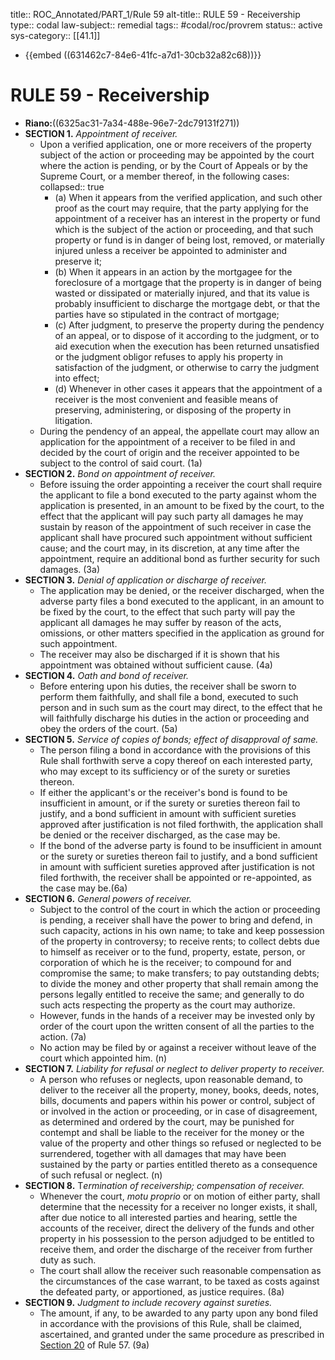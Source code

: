 title:: ROC_Annotated/PART_1/Rule 59
alt-title:: RULE 59 - Receivership
type:: codal
law-subject:: remedial
tags:: #codal/roc/provrem
status:: active
sys-category:: [[41.1]]

- {{embed ((631462c7-84e6-41fc-a7d1-30cb32a82c68))}}
# RULE 59 - Receivership
- **Riano:**((6325ac31-7a34-488e-96e7-2dc79131f271))
- **SECTION 1.** *Appointment of receiver.*
	- Upon a verified application, one or more receivers of the property subject of the action or proceeding may be appointed by the court where the action is pending, or by the Court of Appeals or by the Supreme Court, or a member thereof, in the following cases:
	  collapsed:: true
		- (a) When it appears from the verified application, and such other proof as the court may require, that the party applying for the appointment of a receiver has an interest in the property or fund which is the subject of the action or proceeding, and that such property or fund is in danger of being lost, removed, or materially injured unless a receiver be appointed to administer and preserve it;
		- (b) When it appears in an action by the mortgagee for the foreclosure of a mortgage that the property is in danger of being wasted or dissipated or materially injured, and that its value is probably insufficient to discharge the mortgage debt, or that the parties have so stipulated in the contract of mortgage;
		- (c) After judgment, to preserve the property during the pendency of an appeal, or to dispose of it according to the judgment, or to aid execution when the execution has been returned unsatisfied or the judgment obligor refuses to apply his property in satisfaction of the judgment, or otherwise to carry the judgment into effect;
		- (d) Whenever in other cases it appears that the appointment of a receiver is the most convenient and feasible means of preserving, administering, or disposing of the property in litigation.
	- During the pendency of an appeal, the appellate court may allow an application for the appointment of a receiver to be filed in and decided by the court of origin and the receiver appointed to be subject to the control of said court. (1a)
- **SECTION 2.** *Bond on appointment of receiver.*
	- Before issuing the order appointing a receiver the court shall require the applicant to file a bond executed to the party against whom the application is presented, in an amount to be fixed by the court, to the effect that the applicant will pay such party all damages he may sustain by reason of the appointment of such receiver in case the applicant shall have procured such appointment without sufficient cause; and the court may, in its discretion, at any time after the appointment, require an additional bond as further security for such damages. (3a)
- **SECTION 3.** *Denial of application or discharge of receiver.*
	- The application may be denied, or the receiver discharged, when the adverse party files a bond executed to the applicant, in an amount to be fixed by the court, to the effect that such party will pay the applicant all damages he may suffer by reason of the acts, omissions, or other matters specified in the application as ground for such appointment.
	- The receiver may also be discharged if it is shown that his appointment was obtained without sufficient cause. (4a)
- **SECTION 4.** *Oath and bond of receiver.*
	- Before entering upon his duties, the receiver shall be sworn to perform them faithfully, and shall file a bond, executed to such person and in such sum as the court may direct, to the effect that he will faithfully discharge his duties in the action or proceeding and obey the orders of the court. (5a)
- **SECTION 5.** *Service of copies of bonds; effect of disapproval of same.*
	- The person filing a bond in accordance with the provisions of this Rule shall forthwith serve a copy thereof on each interested party, who may except to its sufficiency or of the surety or sureties thereon.
	- If either the applicant's or the receiver's bond is found to be insufficient in amount, or if the surety or sureties thereon fail to justify, and a bond sufficient in amount with sufficient sureties approved after justification is not filed forthwith, the application shall be denied or the receiver discharged, as the case may be.
	- If the bond of the adverse party is found to be insufficient in amount or the surety or sureties thereon fail to justify, and a bond sufficient in amount with sufficient sureties approved after justification is not filed forthwith, the receiver shall be appointed or re-appointed, as the case may be.(6a)
- **SECTION 6.** *General powers of receiver.*
	- Subject to the control of the court in which the action or proceeding is pending, a receiver shall have the power to bring and defend, in such capacity, actions in his own name; to take and keep possession of the property in controversy; to receive rents; to collect debts due to himself as receiver or to the fund, property, estate, person, or corporation of which he is the receiver; to compound for and compromise the same; to make transfers; to pay outstanding debts; to divide the money and other property that shall remain among the persons legally entitled to receive the same; and generally to do such acts respecting the property as the court may authorize.
	- However, funds in the hands of a receiver may be invested only by order of the court upon the written consent of all the parties to the action. (7a)
	- No action may be filed by or against a receiver without leave of the court which appointed him. (n)
- **SECTION 7.** *Liability for refusal or neglect to deliver property to receiver.*
	- A person who refuses or neglects, upon reasonable demand, to deliver to the receiver all the property, money, books, deeds, notes, bills, documents and papers within his power or control, subject of or involved in the action or proceeding, or in case of disagreement, as determined and ordered by the court, may be punished for contempt and shall be liable to the receiver for the money or the value of the property and other things so refused or neglected to be surrendered, together with all damages that may have been sustained by the party or parties entitled thereto as a consequence of such refusal or neglect. (n)
- **SECTION 8.** T*ermination of receivership; compensation of receiver.*
	- Whenever the court, *motu proprio* or on motion of either party, shall determine that the necessity for a receiver no longer exists, it shall, after due notice to all interested parties and hearing, settle the accounts of the receiver, direct the delivery of the funds and other property in his possession to the person adjudged to be entitled to receive them, and order the discharge of the receiver from further duty as such.
	- The court shall allow the receiver such reasonable compensation as the circumstances of the case warrant, to be taxed as costs against the defeated party, or apportioned, as justice requires. (8a)
- **SECTION 9.** *Judgment to include recovery against sureties.*
	- The amount, if any, to be awarded to any party upon any bond filed in accordance with the provisions of this Rule, shall be claimed, ascertained, and granted under the same procedure as prescribed in [Section 20](((f57f0d30-157a-44bc-9947-849ed50d3be3))) of Rule 57. (9a)
